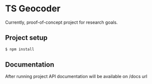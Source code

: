 # TS Geocoder
Currently, proof-of-concept project for research goals.

## Project setup

```bash
$ npm install
```

## Documentation
After running project API documentation will be available on /docs url
